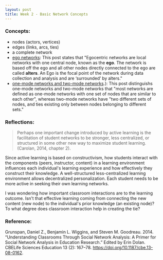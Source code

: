 ```yaml
---
layout: post
title: Week 2 - Basic Network Concepts
---
```


### Concepts:  
* nodes (actors, vertices)
* edges (links, arcs, ties)
* a complete network 
* [ego networks](https://research.library.gsu.edu/c.php?g=916490&p=6612505#:~:text=Ego%20Network,are%20'surrounded'%20by%20alters.): This post states that "Egocentric networks are local networks with one central node, known as the **ego**. The network is based off the ego and all other nodes directly connected to the ego are called **alters**. An Ego is the focal point of the network during data collection and analysis and are ‘surrounded’ by alters."
* [one-mode networks and two-mode networks](https://toreopsahl.com/tnet/two-mode-networks/defining-two-mode-networks/#:~:text=Most%20networks%20are%20defined%20as,et%20al.%2C%202008).): This post distinguishs one-mode networks and two-mode networks that "most networks are defined as one-mode networks with one set of nodes that are similar to each other", whereas two-mode networks have "two different sets of nodes, and ties existing only between nodes belonging to different sets."

### Reflections: 
> Perhaps one important change introduced by active learning is the facilitation of student
> networks to be stronger, less centralized, or structured in some other new way to maximize 
> student learning. (Carolan, 2014, chapter 2).   

Since active learning is based on constructivism, how students interact with the components (peers, instructor, content) in a learning environment influences each individual's learning experience and how effectively they construct their knowledge. A well-structured less-centralized learning environment allows decentralized personalization. Each student needs to be more active in seeking their own learning networks.   

I was wondering how important classroom interactions are to the learning outcome. Isn't that effective learning coming from connecting the new content (new node) to the individual's prior knowledge (an existing node)? To what degree does classroom interaction help in creating the tie?

### Reference:
Grunspan, Daniel Z., Benjamin L. Wiggins, and Steven M. Goodreau. 2014. “Understanding Classrooms Through Social Network Analysis: A Primer for Social Network Analysis in Education Research.” Edited by Erin Dolan. CBELife Sciences Education 13 (2): 167–78. https://doi.org/10.1187/cbe.13-08-0162.